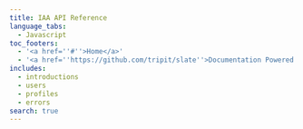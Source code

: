 ```yaml
---
title: IAA API Reference
language_tabs:
  - Javascript
toc_footers:
  - '<a href=''#''>Home</a>'
  - '<a href=''https://github.com/tripit/slate''>Documentation Powered by Slate</a>'
includes:
  - introductions
  - users
  - profiles
  - errors
search: true
---
```


